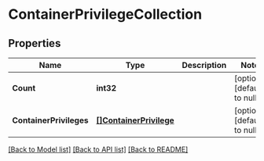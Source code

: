 # ContainerPrivilegeCollection

## Properties
Name | Type | Description | Notes
------------ | ------------- | ------------- | -------------
**Count** | **int32** |  | [optional] [default to null]
**ContainerPrivileges** | [**[]ContainerPrivilege**](container_privilege.md) |  | [optional] [default to null]

[[Back to Model list]](../README.md#documentation-for-models) [[Back to API list]](../README.md#documentation-for-api-endpoints) [[Back to README]](../README.md)


